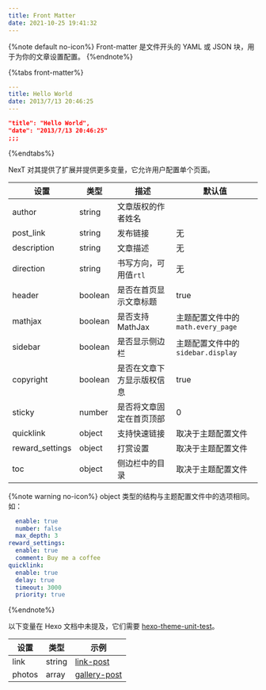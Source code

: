 ```yaml
---
title: Front Matter
date: 2021-10-25 19:41:32
---
```


{%note default no-icon%}
Front-matter 是文件开头的 YAML 或 JSON 块，用于为你的文章设置配置。
{%endnote%}

{%tabs front-matter%}
<!-- tab YAML -->
```yml
---
title: Hello World
date: 2013/7/13 20:46:25
---
```
<!-- endtab -->
<!-- tab JSON -->
```json
"title": "Hello World",
"date": "2013/7/13 20:46:25"
;;;
```
<!-- endtab -->
{%endtabs%}

NexT 对其提供了扩展并提供更多变量，它允许用户配置单个页面。

|设置|类型|描述|默认值|
|--|--|--|--|
|author|string|文章版权的作者姓名||
|post_link|string|发布链接|无|
|description|string|文章描述|无|
|direction|string|书写方向，可用值`rtl`|无|
|header|boolean|是否在首页显示文章标题|true|
|mathjax|boolean|是否支持 MathJax|主题配置文件中的`math.every_page`|
|sidebar|boolean|是否显示侧边栏|主题配置文件中的`sidebar.display`|
|copyright|boolean|是否在文章下方显示版权信息|true|
|sticky|number|是否将文章固定在首页顶部|0|
|quicklink|object|支持快速链接|取决于主题配置文件|
|reward_settings|object|打赏设置|取决于主题配置文件|
|toc|object|侧边栏中的目录|取决于主题配置文件|

{%note warning no-icon%}
object 类型的结构与主题配置文件中的选项相同。如：

```yml toc:
  enable: true
  number: false
  max_depth: 3
reward_settings:
  enable: true
  comment: Buy me a coffee
quicklink:
  enable: true
  delay: true
  timeout: 3000
  priority: true
```
{%endnote%}

以下变量在 Hexo 文档中未提及，它们需要 [hexo-theme-unit-test](https://github.com/hexojs/hexo-theme-unit-test)。

|设置|类型|示例|
|---|---|---|
|link|string|[link-post](https://github.com/hexojs/hexo-theme-unit-test/blob/master/source/_posts/link-post.md)|
|photos|array|[gallery-post](https://github.com/hexojs/hexo-theme-unit-test/blob/master/source/_posts/gallery-post.md)|
